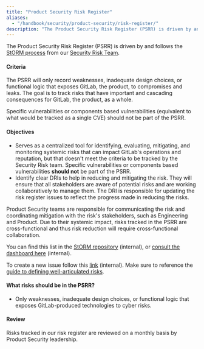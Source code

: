 ```yaml
---
title: "Product Security Risk Register"
aliases:
  - "/handbook/security/product-security/risk-register/"
description: "The Product Security Risk Register (PSRR) is driven by and follows the StORM process from our Security Risk Team."
---
```


The Product Security Risk Register (PSRR) is driven by and follows the [StORM process](/handbook/security/security-assurance/security-risk/storm-program/) from our [Security Risk Team](/handbook/security/security-assurance/security-risk/).

#### Criteria

The PSRR will only record weaknesses, inadequate design choices, or functional logic that exposes GitLab, the product, to compromises and leaks. The goal is to track risks that have important and cascading consequences for GitLab, the product, as a whole.

Specific vulnerabilities or components based vulnerabilities (equivalent to what would be tracked as a single CVE) should not be part of the PSRR.

#### Objectives

- Serves as a centralized tool for identifying, evaluating, mitigating, and monitoring systemic risks that can impact GitLab's operations and reputation, but that doesn't meet the criteria to be tracked by the Security Risk team. Specific vulnerabilities or components based vulnerabilities **should not** be part of the PSRR.
- Identify clear DRIs to help in reducing and mitigating the risk. They will ensure that all stakeholders are aware of potential risks and are working collaboratively to manage them. The DRI is responsible for updating the risk register issues to reflect the progress made in reducing the risks.

Product Security teams are responsible for communicating the risk and coordinating mitigation with the risk's stakeholders, such as Engineering and Product. Due to their systemic impact, risks tracked in the PSRR are cross-functional and thus risk reduction will require cross-functional collaboration.

You can find this list in the [StORM repository](https://gitlab.com/gitlab-com/gl-security/security-assurance/security-risk-team/storm-risk-register/-/issues/?sort=created_date&state=opened&label_name%5B%5D=Department%3A%3AProduct%20Security&first_page_size=20) (internal), or [consult the dashboard here](https://gitlab.com/gitlab-com/gl-security/security-assurance/security-risk-team/storm-risk-register/-/boards/7816349?label_name[]=Department%3A%3AProduct%20Security) (internal).

To create a new issue follow this [link](https://gitlab.com/gitlab-com/gl-security/security-assurance/security-risk-team/storm-risk-register/-/issues/new?issuable_template=ProdSec%20StORM%20Risk%20Template) (internal). Make sure to reference the [guide to defining well-articulated risks](/handbook/security/product-security/security-platforms-architecture/risk-register/well-articulated-prodsec-risks).

#### What risks should be in the PSRR?

- Only weaknesses, inadequate design choices, or functional logic that exposes GitLab-produced technologies to cyber risks.

#### Review

Risks tracked in our risk register are reviewed on a monthly basis by Product Security leadership.
